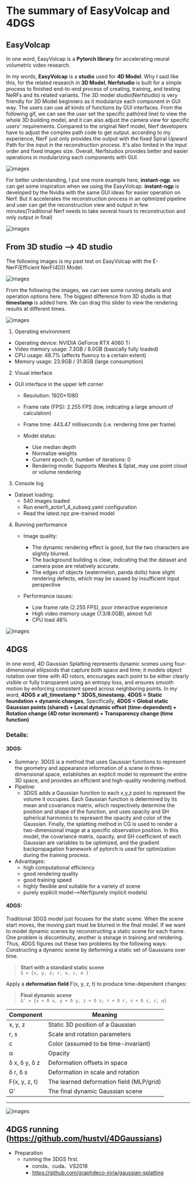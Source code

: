  # The summary of EasyVolcap and 4DGS
## EasyVolcap 
In one word, EasyVolcap is a __Pytorch library__ for accelerating neural volumetric video research. 

In my words, __EasyVolcap__ is a __studio__ used for __4D Model__. Why I said like this, for the related research in __3D Model__, __Nerfstudio__ is built for a simple process to finished end-to-end process of creating, training, and testing NeRFs and its related variants. The 3D model studio(Nerfstudio) is very friendly for 3D Model beginners as it modularize each component in GUI way. The users can use all kinds of functions by GUI interfaces. From the following gif, we can see the user set the specific path(red line) to view the whole 3D building model, and it can also adjust the camera view for specific users' requirements. Compared to the original Nerf model, Nerf developers have to adjust the complex path code to get output. according to my experience, NerF just only provides the output with the fixed Spiral Upward Path for the input in the reconstruction process. It's also limited in the input order and fixed images size. Overall, Nerfstudios provides better and easier operations in modularizing each components with GUI.

![images](images/nerfstudio.gif "nerf_studio") 

For better understanding, I put one more example here, __instant-ngp__. we can get some inspiration when we using the EasyVolcap. __instant-ngp__ is developed by the Nvidia with the same GUI ideas for easier operation on Nerf. But it accelerates the reconstruction process in an optimized pipeline and user can get the reconstruction view and output in few minutes(Traditional Nerf needs to take several hours to reconstruction and only output in final) 

![images](images/instant-ngp.png "instant-ngp")

## From 3D studio --> 4D studio
The following images is my past test on EasyVolcap with the E-NerF(Efficient NerF(4D)) Model.

![images](images/EasyVolcap.png "EasyVolcap")

From the following the images, we can see some running details and operation options here. The biggest difference from 3D studio is that __timestamp__ is added here. We can drag this slider to view the rendering results at different times.

![images](images/EasyVolcap_OperationBoard.png "EasyVolcap")

1. Operating environment
+ Operating device: NVIDIA GeForce RTX 4060 Ti
+ Video memory usage: 7.3GB / 8.0GB (basically fully loaded)
+ CPU usage: 48.7% (affects fluency to a certain extent)
+ Memory usage: 23.9GB / 31.8GB (large consumption)

2. Visual interface
+ GUI interface in the upper left corner
  + Resolution: 1920×1080
  + Frame rate (FPS): 2.255 FPS (low, indicating a large amount of calculation)
  + Frame time: 443.47 milliseconds (i.e. rendering time per frame)

  + Model status:
    + Use median depth
    + Normalize weights
    + Current epoch: 0, number of iterations: 0
    + Rendering mode: Supports Meshes & Splat, may use point cloud or volume rendering

3. Console log
+ Dataset loading:
  + 540 images loaded
  + Run enerfi_actor1_4_subseq.yaml configuration
  + Read the latest.npz pre-trained model

4. Running performance
   + Image quality:
     + The dynamic rendering effect is good, but the two characters are slightly blurred.
     + The background building is clear, indicating that the dataset and camera pose are relatively accurate.
     + The edges of objects (watermelon, panda dolls) have slight rendering defects, which may be caused by insufficient input perspective

   + Performance issues:
     + Low frame rate (2.255 FPS), poor interactive experience
     + High video memory usage (7.3/8.0GB), almost full
     + CPU load 48%
  
![images](images/EasyVolcap_runing.png "Easyvolcap_running")

## 4DGS
In one word, 4D Gaussian Splatting represents dynamic scenes using four-dimensional ellipsoids that capture both space and time; it models object rotation over time with 4D rotors, encourages each point to be either clearly visible or fully transparent using an entropy loss, and ensures smooth motion by enforcing consistent speed across neighboring points.
In my word, __4DGS $\neq$ all_timestamp * 3DGS_timestamp__, __4DGS = Static foundation + dynamic changes__, Specifically, __4DGS = Global static Gaussian points (shared) + Local dynamic offset (time-dependent) + Rotation change (4D rotor increment) + Transparency change (time function)__

### Details:
#### 3DGS:
+ Summary: 3DGS is a method that uses Gaussian functions to represent the geometry and appearance information of a scene in three-dimensional space, establishes an explicit model to represent the entire 3D space, and provides an efficient and high-quality rendering method. 
+ Pipeline:
  + 3DGS adds a Gaussian function to each x,y,z point to represent the volume it occupies. Each Gaussian function is determined by its mean and covariance matrix, which respectively determine the position and shape of the function, and uses opacity and SH spherical harmonics to represent the opacity and color of the Gaussian. Finally, the splatting method in CG is used to render a two-dimensional image at a specific observation position. In this model, the covariance matrix, opacity, and SH coefficient of each Gaussian are variables to be optimized, and the gradient backpropagation framework of pytorch is used for optimization during the training process.
+ Advantages:
  + high computational efficiency 
  + good rendering quality
  + good training speed
  + highly flexible and suitable for a variety of scene
  + purely explicit model-->Nerf(purely implicit models)
#### 4DGS:
Traditional 3DGS model just focuses for the static scene. When the scene start moves, the moving part must be blurred in the final model. If we want to model dynamic scenes by reconstructing a static scene for each frame. One problem is discontinuity, another is storage in training and rendering. Thus, 4DGS figures out these two problems by the following ways: Constructing a dynamic scene by deforming a static set of Gaussians over time.


> **Start with a standard static scene**  
> ` G = {x, y, z; r, s, c, α } `

Apply a **deformation field**  F(x, y, z, t)  to produce time-dependent changes:

> **Final dynamic scene**  
> ` G' = {x + δ x, y + δ y, z + δ z; r + δ r, s + δ s, c, α} `


| Component                          | Meaning                                  |
| ---------------------------------- | ---------------------------------------- |
|  x, y, z                       | Static 3D position of a Gaussian         |
|  r, s                          | Scale and rotation parameters            |
|  c                             | Color (assumed to be time-invariant)     |
|  α                             | Opacity                                  |
|  δ x, δ y, δ z  | Deformation offsets in space             |
|  δ r, δ s            | Deformation in scale and rotation        |
|  F(x, y, z, t)                 | The learned deformation field (MLP/grid) |
|  G'                            | The final dynamic Gaussian scene         |

---

![images](images/4DGS_pipeline.jpg "Easyvolcap_running")

## 4DGS running (https://github.com/hustvl/4DGaussians)
+ Preparation
  + running the 3DGS first.
    + conda、cuda、VS2018
    + https://github.com/graphdeco-inria/gaussian-splatting
